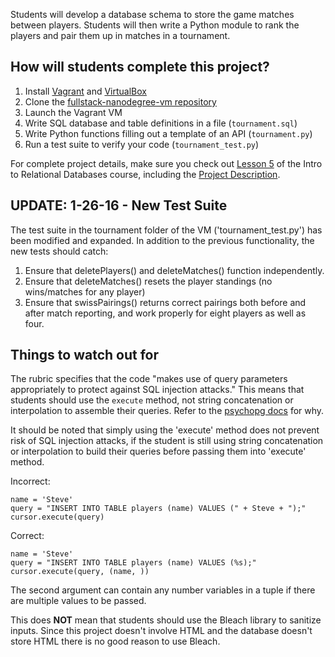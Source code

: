 Students will develop a database schema to store the game matches between players. Students will then write a Python module to rank the players and pair them up in matches in a tournament.

## How will students complete this project?

1. Install [Vagrant](http://vagrantup.com) and [VirtualBox](https://www.virtualbox.org/)
2. Clone the [fullstack-nanodegree-vm repository](http://github.com/udacity/fullstack-nanodegree-vm)
3. Launch the Vagrant VM
4. Write SQL database and table definitions in a file (`tournament.sql`)
5. Write Python functions filling out a template of an API (`tournament.py`)
6. Run a test suite to verify your code (`tournament_test.py`)

For complete project details, make sure you check out <a href="https://www.udacity.com/course/viewer#!/c-ud197/l-3521918727/m-3554068605" target="_blank">Lesson 5</a> of the Intro to Relational Databases course, including the <a href="https://www.udacity.com/course/viewer#!/c-ud197/l-3521918727/m-3519689284" target="_blank">Project Description</a>.

## UPDATE: 1-26-16 - New Test Suite

The test suite in the tournament folder of the VM ('tournament_test.py') has been modified and expanded.
In addition to the previous functionality, the new tests should catch:

1. Ensure that deletePlayers() and deleteMatches() function independently.
2. Ensure that deleteMatches() resets the player standings (no wins/matches for any player)
3. Ensure that swissPairings() returns correct pairings both before and after match reporting, and work properly for eight players as well as four.

## Things to watch out for

The rubric specifies that the code "makes use of query parameters appropriately to protect against SQL injection attacks."
This means that students should use the `execute` method, not string concatenation or interpolation to assemble their queries.
Refer to the [psychopg docs](http://initd.org/psycopg/docs/usage.html#the-problem-with-the-query-parameters) for why.

It should be noted that simply using the 'execute' method does not prevent risk of SQL injection attacks, if the student is still using
string concatenation or interpolation to build their queries before passing them into 'execute' method.

Incorrect:
```
name = 'Steve'
query = "INSERT INTO TABLE players (name) VALUES (" + Steve + ");"
cursor.execute(query)
```

Correct:
```
name = 'Steve'
query = "INSERT INTO TABLE players (name) VALUES (%s);"
cursor.execute(query, (name, ))
```

The second argument can contain any number variables in a tuple if there are multiple values to be passed.

This does __NOT__ mean that students should use the Bleach library to sanitize inputs.
Since this project doesn't involve HTML and the database doesn't store HTML there is no good reason to use Bleach.
